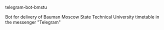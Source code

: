 telegram-bot-bmstu

Bot for delivery of Bauman Moscow State Technical University timetable in the messenger "Telegram"

